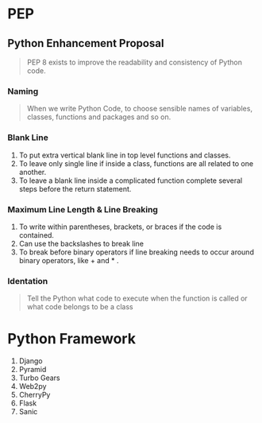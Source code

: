 # PEP
## Python Enhancement Proposal
> PEP 8 exists to improve the readability and consistency of Python code.
### Naming 
> When we write Python Code, to choose sensible names of variables, classes, functions and packages and so on.
### Blank Line
1. To put extra vertical blank line in top level functions and classes.
2. To leave only single line if inside a class, functions are all related to one another.
3. To leave a blank line inside a complicated function complete several steps before the return statement.
### Maximum Line Length & Line Breaking
1. To write within parentheses, brackets, or braces if the code is contained.
2. Can use the backslashes to break line
3. To break before binary operators if line breaking needs to occur around binary operators, like + and * .
### Identation
> Tell the Python what code to execute when the function is called or what code belongs to be a class


# Python Framework
1. Django
2. Pyramid
3. Turbo Gears
4. Web2py
5. CherryPy
6. Flask
7. Sanic
